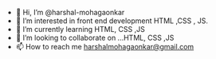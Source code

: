 - 👋 Hi, I’m @harshal-mohagaonkar
- 👀 I’m interested in  front end development HTML ,CSS , JS.
- 🌱 I’m currently learning HTML, CSS ,JS
- 💞️ I’m looking to collaborate on ...HTML, CSS ,JS
- 📫 How to reach me harshalmohagaonkar@gmail.com

<!---
harshal-mohagaonkar/harshal-mohagaonkar is a ✨ special ✨ repository because its `README.md` (this file) appears on your GitHub profile.
You can click the Preview link to take a look at your changes.
--->
